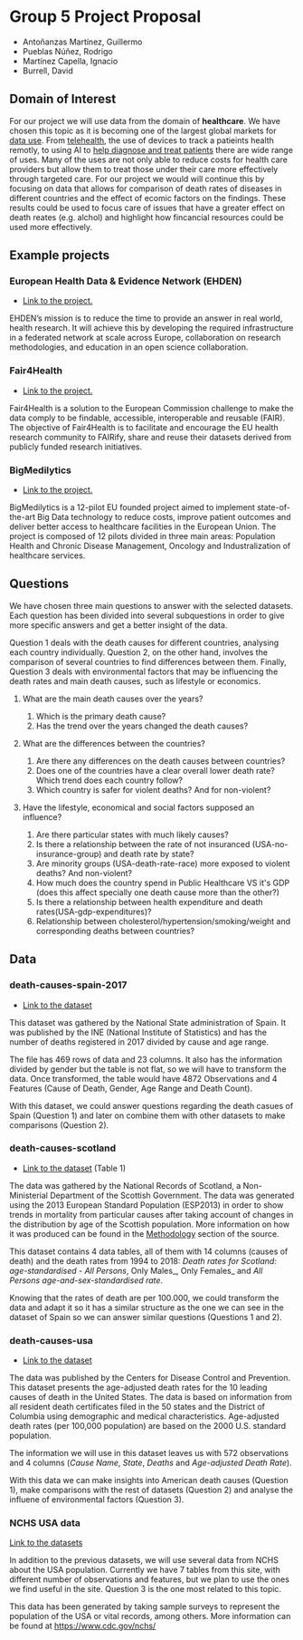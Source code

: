 # Group 5 Project Proposal 
* Antoñanzas Martínez, Guillermo
* Pueblas Núñez, Rodrigo
* Martínez Capella, Ignacio
* Burrell, David


## Domain of Interest

For our project we will use data from the domain of __healthcare__. We have chosen this topic as it is becoming one of the largest global markets for [data use](https://healthitanalytics.com/news/big-data-analytics-to-bring-billions-in-healthcare-market-growth). From [telehealth](https://www.forbes.com/sites/mikemontgomery/2016/10/26/the-future-of-health-care-is-in-data-analytics/#7d567b103ee2), the use of devices to track a patieints health remotly, to using AI to [help diagnose and treat patients](https://www.forbes.com/sites/forbestechcouncil/2019/10/31/does-ai-know-more-than-your-doctor/#773bdefb6357) there are wide range of uses. Many of the uses are not only able to reduce costs for health care providers but allow them to treat those under their care more effectively through targeted care. For our project we would will continue this by focusing on data that allows for comparison of death rates of diseases in different countries and the effect of ecomic factors on the findings. These results could be used to focus care of issues that have a greater effect on death reates (e.g. alchol) and highlight how fincancial resources could be used more effectively.


## Example projects
### European Health Data & Evidence Network (EHDEN)
* [Link to the project.](https://www.ehden.eu/)

EHDEN’s mission is to reduce the time to provide an answer in real world, health research. It will achieve this by developing the required infrastructure in a federated network at scale across Europe, collaboration on research methodologies, and education in an open science collaboration. 

### Fair4Health
* [Link to the project.](https://www.fair4health.eu/en/project#)

Fair4Health is a solution to the European Commission challenge to make the data comply to be findable, accessible, interoperable and reusable (FAIR). The objective of Fair4Health is to facilitate and encourage the EU health research community to FAIRify, share and reuse their datasets derived from publicly funded research initiatives.

### BigMedilytics
* [Link to the project.](https://www.bigmedilytics.eu/big-data-project/#project-background)

BigMedilytics is a 12-pilot EU founded project aimed to implement state-of-the-art Big Data technology to reduce costs, improve patient outcomes and deliver better access to healthcare facilities in the European Union. The project is composed of 12 pilots divided in three main areas: Population Health and Chronic Disease Management, Oncology and Industralization of healthcare services.

## Questions
We have chosen three main questions to answer with the selected datasets. Each question has been divided into several subquestions in order to give more specific answers and get a better insight of the data.

Question 1 deals with the death causes for different countries, analysing each country individually. Question 2, on the other hand, involves the comparison of several countries to find differences between them. Finally, Question 3 deals with environmental factors that may be influencing the death rates and main death causes, such as lifestyle or economics.

1. What are the main death causes over the years?
 	1. Which is the primary death cause?
 	2. Has the trend over the years changed the death causes?

2. What are the differences between the countries?  
	1. Are there any differences on the death causes between countries?
	2. Does one of the countries have a clear overall lower death rate? Which trend does each country follow?
	3. Which country is safer for violent deaths? And for non-violent?

3. Have the lifestyle, economical and social factors supposed an influence?  
	1. Are there particular states with much likely causes?
	2. Is there a relationship between the rate of not insuranced (USA-no-insurance-group) and death rate by state?
	3. Are minority groups (USA-death-rate-race) more exposed to violent deaths? And non-violent?
	4. How much does the country spend in Public Healthcare VS it's GDP (does this affect specially one death cause more than the other?)
	5. Is there a relationship between health expenditure and death rates(USA-gdp-expenditures)?
	6. Relationship between cholesterol/hypertension/smoking/weight and corresponding deaths between countries?

## Data
### death-causes-spain-2017 
* [Link to the dataset](https://datos.gob.es/es/catalogo/ea0010587-defunciones-por-causas-lista-reducida-sexo-y-edad-nacional-estadistica-de-defunciones-segun-la-causa-de-muerte-identificador-api-t15-p417-a2017-l0-01001-px)

This dataset was gathered by the National State administration of Spain. It was published by the INE (National Institute of Statistics) and has the number of deaths registered in 2017 divided by cause and age range.

The file has 469 rows of data and 23 columns. It also has the information divided by gender but the table is not flat, so we will have to transform the data. Once transformed, the table would have 4872 Observations and 4 Features (Cause of Death, Gender, Age Range and Death Count).

With this dataset, we could answer questions regarding the death casues of Spain (Question 1) and later on combine them with other datasets to make comparisons (Question 2).

### death-causes-scotland
* [Link to the dataset](https://www.nrscotland.gov.uk/statistics-and-data/statistics/statistics-by-theme/vital-events/deaths/age-standardised-death-rates-calculated-using-the-esp) (Table 1)

The data was gathered by the National Records of Scotland, a Non-Ministerial Department of the Scottish Government. The data was generated using the 2013 European Standard Population (ESP2013) in order to show trends in mortality from particular causes after taking account of changes in the distribution by age of the Scottish population. More information on how it was produced can be found in the [Methodology](https://www.nrscotland.gov.uk/files//statistics/age-standardised-death-rates-esp/2017/age-standardised-17-methodology.pdf) section of the source. 

This dataset contains 4 data tables, all of them with 14 columns (causes of death) and the death rates from 1994 to 2018: _Death rates for Scotland: age-standardised - All Persons_, Only Males_, Only Females_ and _All Persons age-and-sex-standardised rate_.

Knowing that the rates of death are per 100.000, we could transform the data and adapt it so it has a similar structure as the one we can see in the dataset of Spain so we can answer similar questions (Questions 1 and 2).

### death-causes-usa
* [Link to the dataset](https://catalog.data.gov/dataset/age-adjusted-death-rates-for-the-top-10-leading-causes-of-death-united-states-2013/resource/0e603f1d-31bf-4809-8f10-a994b305b379)

The data was published by the Centers for Disease Control and Prevention. This dataset presents the age-adjusted death rates for the 10 leading causes of death in the United States. The data is based on information from all resident death certificates filed in the 50 states and the District of Columbia using demographic and medical characteristics. Age-adjusted death rates (per 100,000 population) are based on the 2000 U.S. standard population.

The information we will use in this dataset leaves us with 572 observations and 4 columns (*Cause Name*, *State*, *Deaths* and *Age-adjusted Death Rate*).

With this data we can make insights into American death causes (Question 1), make comparisons with the rest of datasets (Question 2) and analyse the influene of environmental factors (Question 3).

### NCHS USA data
[Link to the datasets](https://www.cdc.gov/nchs/hus/contents2017.htm)

In addition to the previous datasets, we will use several data from NCHS about the USA population. Currently we have 7 tables from this site, with different number of observations and features, but we plan to use the ones we find useful in the site. Question 3 is the one most related to this topic.

This data has been generated by taking sample surveys to represent the population of the USA or vital records, among others. More information can be found at https://www.cdc.gov/nchs/
